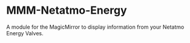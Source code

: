 # MMM-Netatmo-Energy
A module for the MagicMirror to display information from your Netatmo Energy Valves.
